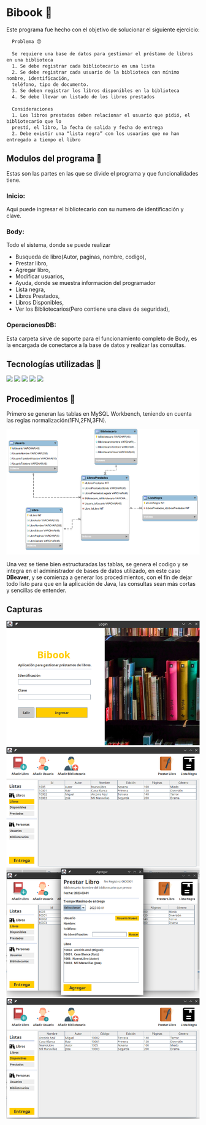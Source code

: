 
# Bibook 📙
Este programa fue hecho con el objetivo de solucionar el siguiente ejercicio:

      Problema 😵
      
      Se requiere una base de datos para gestionar el préstamo de libros en una biblioteca
      1. Se debe registrar cada bibliotecario en una lista
      2. Se debe registrar cada usuario de la biblioteca con mínimo nombre, identificación,
      teléfono, tipo de documento.
      3. Se deben registrar los libros disponibles en la biblioteca
      4. Se debe llevar un listado de los libros prestados

      Consideraciones
      1. Los libros prestados deben relacionar el usuario que pidió, el bibliotecario que lo
      prestó, el libro, la fecha de salida y fecha de entrega
      2. Debe existir una “lista negra” con los usuarios que no han entregado a tiempo el libro


## Modulos del programa 👷
Estas son las partes en las que se divide el programa y que funcionalidades tiene.
### Inicio: 
Aqui puede ingresar el bibliotecario con su numero de identificación y clave.

### Body: 
Todo el sistema, donde se puede realizar
- Busqueda de libro(Autor, paginas, nombre, codigo),
- Prestar libro,
- Agregar libro,
- Modificar usuarios,
- Ayuda, donde se muestra información del programador
- Lista negra,
- Libros Prestados,
- Libros Disponibles,
- Ver los Bibliotecarios(Pero contiene una clave de seguridad),

### OperacionesDB:
Esta carpeta sirve de soporte para el funcionamiento completo de Body, es la encargada de conectarce a la base de datos y realizar las consultas.

## Tecnologías utilizadas 🙊

![](https://img.shields.io/badge/OpenJDK-19.0.2+7-<COLOR>.svg)
![](https://img.shields.io/badge/MariaDB-gray)
![](https://img.shields.io/badge/NetBeans-gray)
![](https://img.shields.io/badge/Manjaro-gray)
![](https://img.shields.io/badge/MySqlWorkBench-gray)

## Procedimientos 👾
Primero se generan las tablas en MySQL Workbench, teniendo en cuenta las reglas normalización(1FN,2FN,3FN).

![Imagen Entidad Relación](Img/ModeloEntidadRelacion.png)

Una vez se tiene bien estructuradas las tablas, se genera el codigo y se integra en el administrador de bases de datos utilizado, en este caso __DBeaver__, y se comienza a generar los procedimientos, con el fin de dejar todo listo para que en la aplicación de Java, las consultas sean más cortas y sencillas de entender.

## Capturas
![](./Img/Capturas/Login.png)
![](./Img/Capturas/Body_1.png)
![](./Img/Capturas/Body_2.png)
![](./Img/Capturas/Body_3.png)
